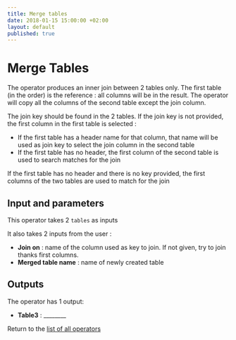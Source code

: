 ```yaml
---
title: Merge tables
date: 2018-01-15 15:00:00 +02:00
layout: default
published: true
---
```

# Merge Tables

The operator produces an inner join between 2 tables only. The first table (in the order) is the reference : all columns will be in the result. The operator will copy all the columns of the second table except the join column.

The join key should be found in the 2 tables. If the join key is not provided, the first column in the first table is selected :
- If the first table has a header name for that column, that name will be used as join key to select the join column in the second table
- If the first table has no header, the first column of the second table is used to search matches for the join

If the first table has no header and there is no key provided, the first columns of the two tables are used to match for the join
## Input and parameters


This operator takes 2 `tables` as inputs

It also takes 2 inputs from the user :

- **Join on** : name of the column used as key to join. If not given, try to join thanks first columns.  
- **Merged table name** : name of newly created table


## Outputs

The operator has 1 output:

- **Table3** : ________

Return to the [list of all operators](/operators.html)
